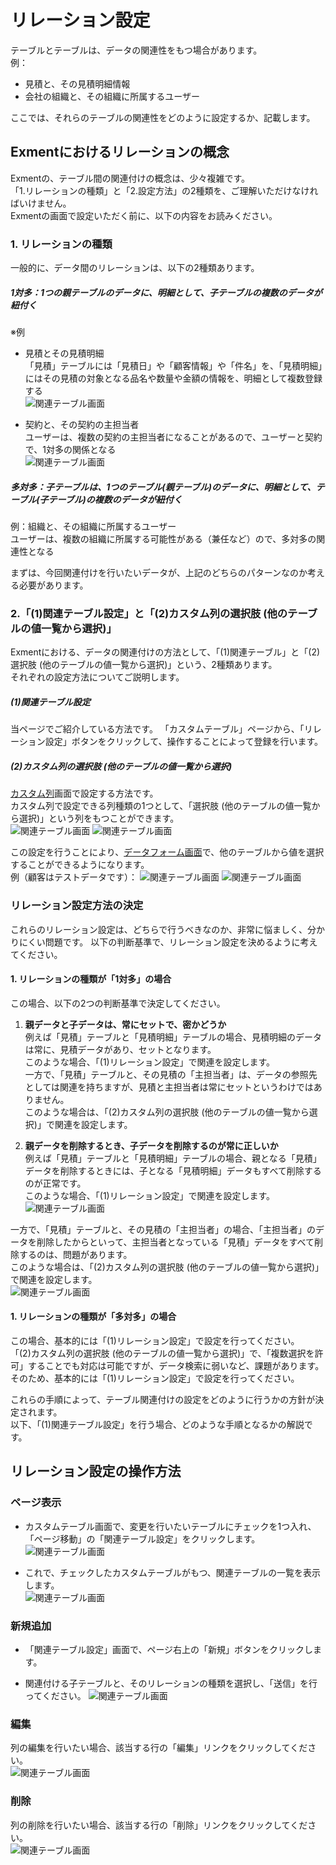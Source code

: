 # リレーション設定
テーブルとテーブルは、データの関連性をもつ場合があります。  
例：
- 見積と、その見積明細情報  
- 会社の組織と、その組織に所属するユーザー  

ここでは、それらのテーブルの関連性をどのように設定するか、記載します。

## Exmentにおけるリレーションの概念
Exmentの、テーブル間の関連付けの概念は、少々複雑です。  
「1.リレーションの種類」と「2.設定方法」の2種類を、ご理解いただけなければいけません。  
Exmentの画面で設定いただく前に、以下の内容をお読みください。

### 1. リレーションの種類
一般的に、データ間のリレーションは、以下の2種類あります。  
##### 1対多：1つの親テーブルのデータに、明細として、子テーブルの複数のデータが紐付く   
※例
- 見積とその見積明細  
「見積」テーブルには「見積日」や「顧客情報」や「件名」を、「見積明細」にはその見積の対象となる品名や数量や金額の情報を、明細として複数登録する  
![関連テーブル画面](img/relation/relation_1_n_1.png)

- 契約と、その契約の主担当者  
ユーザーは、複数の契約の主担当者になることがあるので、ユーザーと契約で、1対多の関係となる  
![関連テーブル画面](img/relation/relation_1_n_2.png)


##### 多対多：子テーブルは、1つのテーブル(親テーブル)のデータに、明細として、テーブル(子テーブル)の複数のデータが紐付く  
例：組織と、その組織に所属するユーザー  
ユーザーは、複数の組織に所属する可能性がある（兼任など）ので、多対多の関連性となる  
  
まずは、今回関連付けを行いたいデータが、上記のどちらのパターンなのか考える必要があります。  

### 2.「(1)関連テーブル設定」と「(2)カスタム列の選択肢 (他のテーブルの値一覧から選択)」
Exmentにおける、データの関連付けの方法として、「(1)関連テーブル」と「(2)選択肢 (他のテーブルの値一覧から選択)」という、2種類あります。  
それぞれの設定方法についてご説明します。

##### (1)関連テーブル設定
当ページでご紹介している方法です。
「カスタムテーブル」ページから、「リレーション設定」ボタンをクリックして、操作することによって登録を行います。    

##### (2)カスタム列の選択肢 (他のテーブルの値一覧から選択)
[カスタム列](/ja/column)画面で設定する方法です。  
カスタム列で設定できる列種類の1つとして、「選択肢 (他のテーブルの値一覧から選択)」という列をもつことができます。  
![関連テーブル画面](img/relation/relation_select_table1.png)
![関連テーブル画面](img/relation/relation_select_table2.png)

この設定を行うことにより、[データフォーム画面](/ja/data_form)で、他のテーブルから値を選択することができるようになります。  
例（顧客はテストデータです）：
![関連テーブル画面](img/relation/relation_select_table3.png)
![関連テーブル画面](img/relation/relation_select_table4.png)

### リレーション設定方法の決定
これらのリレーション設定は、どちらで行うべきなのか、非常に悩ましく、分かりにくい問題です。
以下の判断基準で、リレーション設定を決めるように考えてください。

#### 1. リレーションの種類が「1対多」の場合
この場合、以下の2つの判断基準で決定してください。
1. **親データと子データは、常にセットで、密かどうか**  
例えば「見積」テーブルと「見積明細」テーブルの場合、見積明細のデータは常に、見積データがあり、セットとなります。  
このような場合、「(1)リレーション設定」で関連を設定します。  
一方で、「見積」テーブルと、その見積の「主担当者」は、データの参照先としては関連を持ちますが、見積と主担当者は常にセットというわけではありません。  
このような場合は、「(2)カスタム列の選択肢 (他のテーブルの値一覧から選択)」で関連を設定します。  

2. **親データを削除するとき、子データを削除するのが常に正しいか**  
例えば「見積」テーブルと「見積明細」テーブルの場合、親となる「見積」データを削除するときには、子となる「見積明細」データもすべて削除するのが正常です。  
このような場合、「(1)リレーション設定」で関連を設定します。  
![関連テーブル画面](img/relation/relation_1_n_1_delete.png)

一方で、「見積」テーブルと、その見積の「主担当者」の場合、「主担当者」のデータを削除したからといって、主担当者となっている「見積」データをすべて削除するのは、問題があります。  
このような場合は、「(2)カスタム列の選択肢 (他のテーブルの値一覧から選択)」で関連を設定します。  
![関連テーブル画面](img/relation/relation_1_n_2_delete.png)


#### 1. リレーションの種類が「多対多」の場合
この場合、基本的には「(1)リレーション設定」で設定を行ってください。  
「(2)カスタム列の選択肢 (他のテーブルの値一覧から選択)」で、「複数選択を許可」することでも対応は可能ですが、データ検索に弱いなど、課題があります。  
そのため、基本的には「(1)リレーション設定」で設定を行ってください。  


これらの手順によって、テーブル関連付けの設定をどのように行うかの方針が決定されます。  
以下、「(1)関連テーブル設定」を行う場合、どのような手順となるかの解説です。  

## リレーション設定の操作方法

### ページ表示
- カスタムテーブル画面で、変更を行いたいテーブルにチェックを1つ入れ、「ページ移動」の「関連テーブル設定」をクリックします。  
![関連テーブル画面](img/relation/relation_grid1.png)

- これで、チェックしたカスタムテーブルがもつ、関連テーブルの一覧を表示します。  
![関連テーブル画面](img/relation/relation_grid2.png)


### 新規追加
- 「関連テーブル設定」画面で、ページ右上の「新規」ボタンをクリックします。

- 関連付ける子テーブルと、そのリレーションの種類を選択し、「送信」を行ってください。
![関連テーブル画面](img/relation/relation_new2.png)  

### 編集
列の編集を行いたい場合、該当する行の「編集」リンクをクリックしてください。  
![関連テーブル画面](img/relation/relation_edit.png)  

### 削除
列の削除を行いたい場合、該当する行の「削除」リンクをクリックしてください。  
![関連テーブル画面](img/relation/relation_delete.png)  
